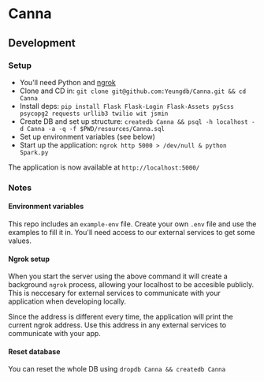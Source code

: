 # Canna

## Development

### Setup

* You'll need Python and [ngrok](https://ngrok.com/)
* Clone and CD in: `git clone git@github.com:Yeungdb/Canna.git && cd Canna`
* Install deps: `pip install Flask Flask-Login Flask-Assets pyScss psycopg2 requests urllib3 twilio wit jsmin`
* Create DB and set up structure: `createdb Canna && psql -h localhost -d Canna -a -q -f $PWD/resources/Canna.sql`
* Set up environment variables (see below)
* Start up the application: `ngrok http 5000 > /dev/null & python Spark.py`

The application is now available at `http://localhost:5000/`

### Notes

#### Environment variables

This repo includes an `example-env` file. Create your own `.env` file and use the examples to fill it in. You'll need access to our external services to get some values.

#### Ngrok setup

When you start the server using the above command it will create a background `ngrok` process, allowing your localhost to be accesible publicly. This is neccesary for external services to communicate with your application when developing locally. 

Since the address is different every time, the application will print the current ngrok address. Use this address in any external services to communicate with your app.

#### Reset database

You can reset the whole DB using `dropdb Canna && createdb Canna`
